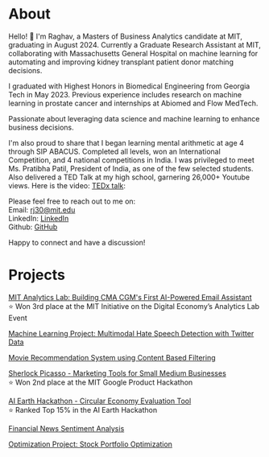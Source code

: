 # About
Hello! 👋 I'm Raghav, a Masters of Business Analytics candidate at MIT, graduating in August 2024. Currently a Graduate Research Assistant at MIT, collaborating with Massachusetts General Hospital on machine learning for automating and improving kidney transplant patient donor matching decisions.

I graduated with Highest Honors in Biomedical Engineering from Georgia Tech in May 2023. Previous experience includes research on machine learning in prostate cancer and internships at Abiomed and Flow MedTech.

Passionate about leveraging data science and machine learning to enhance business decisions.

I'm also proud to share that I began learning mental arithmetic at age 4 through SIP ABACUS. Completed all levels, won an International Competition, and 4 national competitions in India. I was privileged to meet Ms. Pratibha Patil, President of India, as one of the few selected students. Also delivered a TED Talk at my high school, garnering 26,000+ Youtube views. Here is the video: [TEDx talk](https://www.youtube.com/watch?v=7EYWHe1yyjM): 



Please feel free to reach out to me on:<br>
Email: rj30@mit.edu<br>
LinkedIn: [LinkedIn](https://www.linkedin.com/in/rrmj/)<br>
Github: [GitHub](https://github.com/raghavmanoharanjayanthi30)<br>

Happy to connect and have a discussion!

# Projects
[MIT Analytics Lab: Building CMA CGM's First AI-Powered Email Assistant](alab.md) <br>
⭐ Won 3rd place at the MIT Initiative on the Digital Economy’s Analytics Lab Event <br>

[Machine Learning Project: Multimodal Hate Speech Detection with Twitter Data](https://github.com/raghavmanoharanjayanthi30/Multimodal-Hate-Speech-Detection/blob/main/README.md) <br>

[Movie Recommendation System using Content Based Filtering](https://github.com/raghavmanoharanjayanthi30/Movie-Recommendation-System/blob/main/README.md) <br>

[Sherlock Picasso - Marketing Tools for Small Medium Businesses](https://github.com/maxime7770/Sherlock-Picasso/blob/main/README.md) <br>
⭐ Won 2nd place at the MIT Google Product Hackathon<br>

[AI Earth Hackathon - Circular Economy Evaluation Tool](https://github.com/maxime7770/Sherlock-Picasso/blob/main/README.md) <br>
⭐ Ranked Top 15% in the AI Earth Hackathon<br>

[Financial News Sentiment Analysis](https://github.com/raghavmanoharanjayanthi30/Sentiment-Analysis-Financial-News) <br>

[Optimization Project: Stock Portfolio Optimization](https://github.com/raghavmanoharanjayanthi30/Stock-Portfolio-Optimization)








